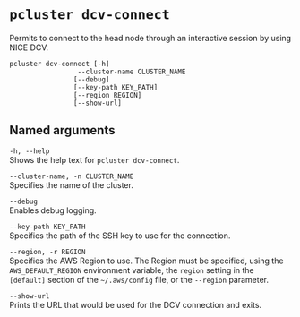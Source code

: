 # `pcluster dcv-connect`<a name="pcluster.dcv-connect-v3"></a>

Permits to connect to the head node through an interactive session by using NICE DCV\.

```
pcluster dcv-connect [-h]
                 --cluster-name CLUSTER_NAME 
                [--debug]
                [--key-path KEY_PATH]
                [--region REGION]
                [--show-url]
```

## Named arguments<a name="pcluster-v3.dcv-connect.namedargs"></a>

`-h, --help`  
Shows the help text for `pcluster dcv-connect`\.

`--cluster-name, -n CLUSTER_NAME`  
Specifies the name of the cluster\.

`--debug`  
Enables debug logging\.

`--key-path KEY_PATH`  
Specifies the path of the SSH key to use for the connection\.

`--region, -r REGION`  
Specifies the AWS Region to use\. The Region must be specified, using the `AWS_DEFAULT_REGION` environment variable, the `region` setting in the `[default]` section of the `~/.aws/config` file, or the `--region` parameter\.

`--show-url`  
Prints the URL that would be used for the DCV connection and exits\.
